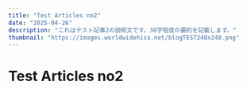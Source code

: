 ```yaml
---
title: "Test Articles no2"
date: "2025-04-26"
description: "これはテスト記事2の説明文です。30字程度の要約を記載します。"
thumbnail: "https://images.worldwidehisa.net/blogTEST240x240.png"
---
```


# Test Articles no2

